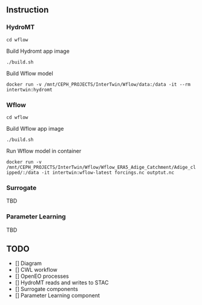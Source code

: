 
## Instruction


### HydroMT


`cd wflow`

Build Hydromt app image

`./build.sh`


Build Wflow model

`docker run -v /mnt/CEPH_PROJECTS/InterTwin/Wflow/data:/data -it --rm intertwin:hydromt`


### Wflow 

`cd wflow`

Build Wflow app image

`./build.sh`


Run Wflow model in container 


`docker run -v /mnt/CEPH_PROJECTS/InterTwin/Wflow/Wflow_ERA5_Adige_Catchment/Adige_clipped/:/data -it intertwin:wflow-latest forcings.nc outptut.nc`


### Surrogate

TBD

### Parameter Learning

TBD


## TODO

- [] Diagram 
- [] CWL workflow
- [] OpenEO processes
- [] HydroMT reads and writes to STAC
- [] Surrogate components
- [] Parameter Learning component
